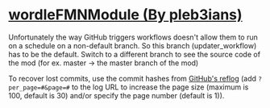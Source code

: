 # [wordleFMNModule (By pleb3ians)](https://github.com/pleb3ians/wordleFMNModule)

Unfortunately the way GitHub triggers workflows doesn't allow them to run on a schedule on a non-default branch. So this branch (updater_workflow) has to be the default. Switch to a different branch to see the source code of the mod (for ex. master -> the master branch of the mod)

To recover lost commits, use the commit hashes from [GitHub's reflog](https://api.github.com/repos/KtaneModules/wordleFMNModule-pleb3ians/events) (add `?per_page=#&page=#` to the log URL to increase the page size (maximum is 100, default is 30) and/or specify the page number (default is 1)).
